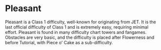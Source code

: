 # Pleasant

Pleasant is a Class 1 difficulty, well-known for originating from JET. It is the last official difficulty of Class 1 and is extremely easy, requiring minimal effort. Pleasant is found in many difficulty chart towers and fangames. Obstacles are very basic, and the difficulty is placed after Flowerness and before Tutorial, with Piece o' Cake as a sub-difficulty.
